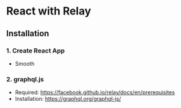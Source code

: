 # React with Relay

## Installation

### 1. Create React App

- Smooth

### 2. graphql.js

- Required: https://facebook.github.io/relay/docs/en/prerequisites
- Installation: https://graphql.org/graphql-js/
